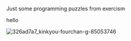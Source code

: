 Just some programming puzzles from exercism

hello

![326ad7a7_kinkyou-fourchan-g-85053746](https://user-images.githubusercontent.com/36179094/218300103-baefae8e-ec08-44cc-8d37-f843e2b16952.jpg)
